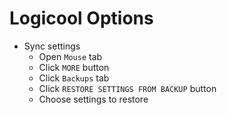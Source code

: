 # Logicool Options

- Sync settings
  - Open `Mouse` tab
  - Click `MORE` button
  - Click `Backups` tab
  - Click `RESTORE SETTINGS FROM BACKUP` button
  - Choose settings to restore
